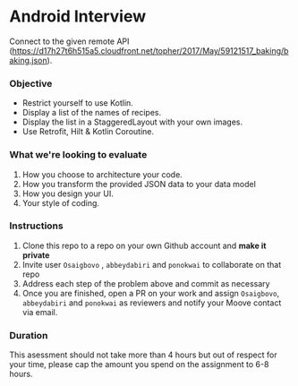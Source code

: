 # Android Interview

Connect to the given remote API (https://d17h27t6h515a5.cloudfront.net/topher/2017/May/59121517_baking/baking.json).

### Objective
- Restrict yourself to use Kotlin.
- Display a list of the names of recipes.
- Display the list in a StaggeredLayout with your own images. 
- Use Retrofit, Hilt & Kotlin Coroutine.

### What we're looking to evaluate
1. How you choose to architecture your code.
2. How you transform the provided JSON data to your data model
3. How you design your UI.
4. Your style of coding.

### Instructions
1. Clone this repo to a repo on your own Github account and **make it private**
2. Invite user `Osaigbovo` , `abbeydabiri` and `ponokwai` to collaborate on that repo
3. Address each step of the problem above and commit as necessary
4. Once you are finished, open a PR on your work and assign `Osaigbovo`, `abbeydabiri` and `ponokwai` as reviewers and notify your Moove contact via email.

### Duration
This asessment should not take more than 4 hours but out of respect for your time, please cap the amount you spend on the assignment to 6-8 hours.
